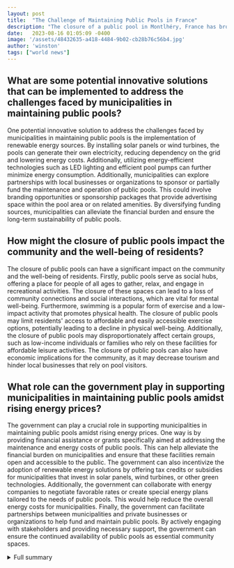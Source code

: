 ```yaml
---
layout: post
title:  "The Challenge of Maintaining Public Pools in France"
description: "The closure of a public pool in Montlhéry, France has brought attention to the increasing challenges faced by municipalities in maintaining public pools."
date:   2023-08-16 01:05:09 -0400
image: '/assets/48432635-a418-4484-9b02-cb28b76c56b4.jpg'
author: 'winston'
tags: ["world news"]
---
```


## What are some potential innovative solutions that can be implemented to address the challenges faced by municipalities in maintaining public pools?
One potential innovative solution to address the challenges faced by municipalities in maintaining public pools is the implementation of renewable energy sources. By installing solar panels or wind turbines, the pools can generate their own electricity, reducing dependency on the grid and lowering energy costs. Additionally, utilizing energy-efficient technologies such as LED lighting and efficient pool pumps can further minimize energy consumption. Additionally, municipalities can explore partnerships with local businesses or organizations to sponsor or partially fund the maintenance and operation of public pools. This could involve branding opportunities or sponsorship packages that provide advertising space within the pool area or on related amenities. By diversifying funding sources, municipalities can alleviate the financial burden and ensure the long-term sustainability of public pools.

## How might the closure of public pools impact the community and the well-being of residents?
The closure of public pools can have a significant impact on the community and the well-being of residents. Firstly, public pools serve as social hubs, offering a place for people of all ages to gather, relax, and engage in recreational activities. The closure of these spaces can lead to a loss of community connections and social interactions, which are vital for mental well-being. Furthermore, swimming is a popular form of exercise and a low-impact activity that promotes physical health. The closure of public pools may limit residents' access to affordable and easily accessible exercise options, potentially leading to a decline in physical well-being. Additionally, the closure of public pools may disproportionately affect certain groups, such as low-income individuals or families who rely on these facilities for affordable leisure activities. The closure of public pools can also have economic implications for the community, as it may decrease tourism and hinder local businesses that rely on pool visitors.

## What role can the government play in supporting municipalities in maintaining public pools amidst rising energy prices?
The government can play a crucial role in supporting municipalities in maintaining public pools amidst rising energy prices. One way is by providing financial assistance or grants specifically aimed at addressing the maintenance and energy costs of public pools. This can help alleviate the financial burden on municipalities and ensure that these facilities remain open and accessible to the public. The government can also incentivize the adoption of renewable energy solutions by offering tax credits or subsidies for municipalities that invest in solar panels, wind turbines, or other green technologies. Additionally, the government can collaborate with energy companies to negotiate favorable rates or create special energy plans tailored to the needs of public pools. This would help reduce the overall energy costs for municipalities. Finally, the government can facilitate partnerships between municipalities and private businesses or organizations to help fund and maintain public pools. By actively engaging with stakeholders and providing necessary support, the government can ensure the continued availability of public pools as essential community spaces.

<details>
  <summary>Full summary</summary>
The closure of a public pool in Montlhéry, France has brought attention to the increasing challenges faced by municipalities in maintaining public pools. Annette Schreiner, a resident of Montlhéry, witnessed the closure of her local pool due to high maintenance costs. The closure came as a surprise and disappointment to many residents, especially considering the hot summer weather.<br><br>This closure is just one example of the issues faced by a small number of municipalities in France. With a dense network of over 6,000 public pools and open-air basins, the country has been grappling with rising energy costs and limited water resources. The closure was attributed to the rising energy costs and the strain it puts on the budgets of local authorities.<br><br>Gas and electricity prices have been steadily rising in France, impacting various sectors including swimming pools, gymnasiums, and ski resorts. French President Emmanuel Macron has even called for a 10% reduction in energy consumption in an effort to alleviate the strain. Public swimming pools and ice rinks are being temporarily closed due to high energy prices, and ski resort operators are concerned about the upcoming winter season.<br><br>The impact of rising energy prices is not limited to the closure of public pools. Companies are also feeling the strain and making strategic decisions to cope with the rising electricity costs. Some are reducing production and placing employees on partial unemployment.<br><br>It is clear that the maintenance of public pools in France is posing significant challenges for local authorities. As energy prices continue to rise, innovative solutions and strategies will be needed to ensure that these beloved community spaces can be sustained and enjoyed by all.
</details>
